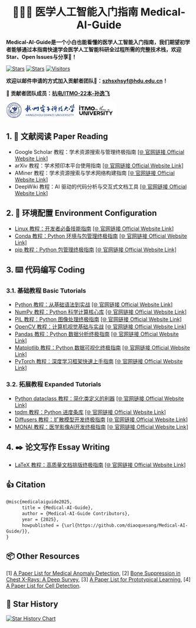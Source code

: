 <h1 align="center">🧑🏻‍⚕️ 医学人工智能入门指南 Medical-AI-Guide</h1>

**Medical-AI-Guide是一个小白也能看懂的医学人工智能入门指南，我们期望初学者能够通过本指南快速学会医学人工智能科研全过程所需的完整技术栈，欢迎Star、Open Issues与分享🤝！** 

[![Stars](https://img.shields.io/github/stars/diaoquesang/Medical-AI-Guide)](https://github.com/diaoquesang/Medical-AI-Guide) [![Stars](https://img.shields.io/github/forks/diaoquesang/Medical-AI-Guide)](https://github.com/diaoquesang/Medical-AI-Guide) [![Visitors](https://api.visitorbadge.io/api/visitors?path=diaoquesang/Medical-AI-Guide&countColor=%23263759&style=flat&labelStyle=none)](https://visitorbadge.io/status?path=diaoquesang/Medical-AI-Guide)

**欢迎以邮件申请的方式加入贡献者团队📧：[szhsxhsyf@hdu.edu.cn](mailto:szhsxhsyf@hdu.edu.cn)！**

**🦉 贡献者团队成员：[杭电/ITMO-22本-孙逸飞](https://diaoquesang.github.io/)**

<div>
<img src="https://github.com/diaoquesang/Paper-List-for-Medical-Anomaly-Detection/blob/main/logos/HDU.png" height="45px" href="https://www.hdu.edu.cn/">
<img src="https://github.com/diaoquesang/Paper-List-for-Medical-Anomaly-Detection/blob/main/logos/ITMO.jpg" height="45px" href="https://en.itmo.ru/">
</div>

## 1. 📖 文献阅读 Paper Reading

- Google Scholar 教程：学术资源搜索与管理终极指南 [[🌐 官网链接 Official Website Link]](https://scholar.google.com/)
- arXiv 教程：学术预印本平台使用指南 [[🌐 官网链接 Official Website Link]](https://arxiv.org/)
- AMiner 教程：学术资源搜索与学术网络构建指南 [[🌐 官网链接 Official Website Link]](https://www.aminer.cn/)
- DeepWiki 教程：AI 驱动的代码分析与交互式文档工具 [[🌐 官网链接 Official Website Link]](https://deepwiki.org/)

## 2. 🎲 环境配置 Environment Configuration
- [Linux 教程：开发者必备技能指南](https://github.com/diaoquesang/Medical-AI-Guide/blob/main/Tutorials/linux.md) [[🌐 官网链接 Official Website Link]](https://www.linux.org/)
- [Conda 教程：Python 环境与包管理终极指南](https://github.com/diaoquesang/Medical-AI-Guide/blob/main/Tutorials/conda.md)  [[🌐 官网链接 Official Website Link]](https://www.anaconda.com/)
- [pip 教程：Python 包管理终极指南](https://github.com/diaoquesang/Medical-AI-Guide/blob/main/Tutorials/pip.md)  [[🌐 官网链接 Official Website Link]](https://pypi.org/project/pip/)

## 3. ⌨️ 代码编写 Coding

### 3.1. 基础教程 Basic Tutorials

- [Python 教程：从基础语法到实战](https://github.com/diaoquesang/Medical-AI-Guide/blob/main/Tutorials/python.md)  [[🌐 官网链接 Official Website Link]](https://www.python.org/)
- [NumPy 教程：Python 科学计算核心库](https://github.com/diaoquesang/Medical-AI-Guide/blob/main/Tutorials/numpy.md)  [[🌐 官网链接 Official Website Link]](https://numpy.org/)
- [PIL 教程：Python 图像处理终极指南](https://github.com/diaoquesang/Medical-AI-Guide/blob/main/Tutorials/pil.md)  [[🌐 官网链接 Official Website Link]](https://python-pillow.github.io/)
- [OpenCV 教程：计算机视觉基础与实战](https://github.com/diaoquesang/Medical-AI-Guide/blob/main/Tutorials/opencv.md)  [[🌐 官网链接 Official Website Link]](https://opencv.org/)
- [Pandas 教程：Python 数据分析终极指南](https://github.com/diaoquesang/Medical-AI-Guide/blob/main/Tutorials/pandas.md)  [[🌐 官网链接 Official Website Link]](https://pandas.pydata.org/)
- [Matplotlib 教程：Python 数据可视化终极指南](https://github.com/diaoquesang/Medical-AI-Guide/blob/main/Tutorials/matplotlib.md)  [[🌐 官网链接 Official Website Link]](https://matplotlib.org/)
- [PyTorch 教程：深度学习框架快速上手指南](https://github.com/diaoquesang/Medical-AI-Guide/blob/main/Tutorials/pytorch.md)  [[🌐 官网链接 Official Website Link]](https://pytorch.org/)

### 3.2. 拓展教程 Expanded Tutorials

- [Python dataclass 教程：简化类定义的利器](https://github.com/diaoquesang/Medical-AI-Guide/blob/main/Tutorials/dataclass.md)  [[🌐 官网链接 Official Website Link]](https://docs.python.org/3/library/dataclasses.html)
- [tqdm 教程：Python 进度条库](https://github.com/diaoquesang/Medical-AI-Guide/blob/main/Tutorials/tqdm.md)  [[🌐 官网链接 Official Website Link]](https://tqdm.github.io/)
- [Diffusers 教程：扩散模型开发终极指南](https://github.com/diaoquesang/Medical-AI-Guide/blob/main/Tutorials/diffusers.md)  [[🌐 官网链接 Official Website Link]](https://huggingface.co/docs/diffusers/main/zh/index)
- [MONAI 教程：医学影像AI开发终极指南](https://github.com/diaoquesang/Medical-AI-Guide/blob/main/Tutorials/monai.md)  [[🌐 官网链接 Official Website Link]](https://monai.io/)

## 4. ✒️ 论文写作 Essay Writing

- [LaTeX 教程：高质量文档排版终极指南](https://github.com/diaoquesang/Medical-AI-Guide/blob/main/Tutorials/latex.md)  [[🌐 官网链接 Official Website Link]](https://www.latex-project.org/)

## 👍 Citation

```
@misc{medicalaiguide2025,
      title = {Medical-AI-Guide},
      author = {Medical-AI-Guide Contributors},
      year = {2025},
      howpublished = {\url{https://github.com/diaoquesang/Medical-AI-Guide/}},
}
```

## 📦 Other Resources

[1] [A Paper List for Medical Anomaly Detection](https://github.com/diaoquesang/Paper-List-for-Medical-Anomaly-Detection), [2] [Bone Suppression in Chest X-Rays: A Deep Survey](https://github.com/diaoquesang/A-detailed-summarization-about-bone-suppression-in-Chest-X-rays), [3] [A Paper List for Prototypical Learning](https://github.com/BeistMedAI/Paper-List-for-Prototypical-Learning), [4] [A Paper List for Cell Detection](https://github.com/li00000011/Paper-List-for-Cell-Detection).

## 🥰 Star History

[![Star History Chart](https://api.star-history.com/svg?repos=diaoquesang/Medical-AI-Guide&type=Date)](https://star-history.com/#diaoquesang/Medical-AI-Guide&Date)

